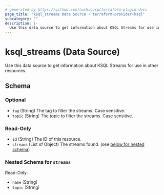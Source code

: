 ```yaml
---
# generated by https://github.com/hashicorp/terraform-plugin-docs
page_title: "ksql_streams Data Source - terraform-provider-ksql"
subcategory: ""
description: |-
  Use this data source to get information about KSQL Streams for use in other resources.
---
```


# ksql_streams (Data Source)

Use this data source to get information about KSQL Streams for use in other resources.



<!-- schema generated by tfplugindocs -->
## Schema

### Optional

- `tag` (String) The tag to filter the streams. Case sensitive.
- `topic` (String) The topic to filter the streams. Case sensitive.

### Read-Only

- `id` (String) The ID of this resource.
- `streams` (List of Object) The streams found. (see [below for nested schema](#nestedatt--streams))

<a id="nestedatt--streams"></a>
### Nested Schema for `streams`

Read-Only:

- `name` (String)
- `topic` (String)


